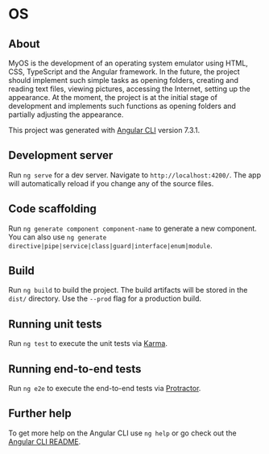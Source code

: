 # OS

## About

MyOS is the development of an operating system emulator using HTML, CSS, TypeScript and the Angular framework.  In the future, the project should implement such simple tasks as opening folders, creating and reading text files, viewing pictures, accessing the Internet, setting up the appearance.
At the moment, the project is at the initial stage of development and implements such functions as opening folders and partially adjusting the appearance.


	
This project was generated with [Angular CLI](https://github.com/angular/angular-cli) version 7.3.1. 

## Development server 

Run `ng serve` for a dev server. Navigate to `http://localhost:4200/`. The app will automatically reload if you change any of the source files.

## Code scaffolding

Run `ng generate component component-name` to generate a new component. You can also use `ng generate directive|pipe|service|class|guard|interface|enum|module`.

## Build

Run `ng build` to build the project. The build artifacts will be stored in the `dist/` directory. Use the `--prod` flag for a production build.

## Running unit tests

Run `ng test` to execute the unit tests via [Karma](https://karma-runner.github.io).

## Running end-to-end tests

Run `ng e2e` to execute the end-to-end tests via [Protractor](http://www.protractortest.org/).

## Further help

To get more help on the Angular CLI use `ng help` or go check out the [Angular CLI README](https://github.com/angular/angular-cli/blob/master/README.md).

